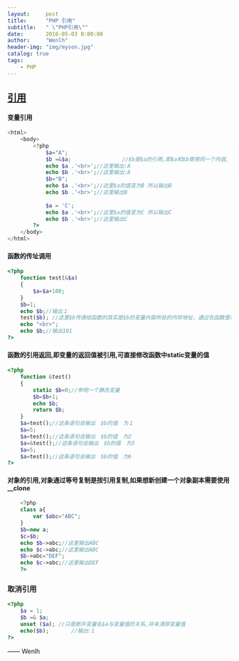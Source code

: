 ```yaml
---
layout:     post
title:      "PHP 引用"
subtitle:   " \"PHP引用\""
date:       2016-05-03 8:00:00
author:     "Wenlh"
header-img: "img/myson.jpg"
catalog: true
tags:
    - PHP
---
```


## [引用](http://www.w3school.com.cn/php/php_file_upload.asp)  

#### 变量引用
```php
<html>
    <body>
        <?php
            $a="A"; 
            $b =&$a; 				//$b是$a的引用,即$a和$b使用同一个内容,
            echo $a .'<br>';//这里输出:A 
            echo $b .'<br>';//这里输出:A  
            $b="B"; 
            echo $a .'<br>';//这里$a的值变为B 所以输出B
            echo $b .'<br>';//这里输出B
            
            $a = 'C';
            echo $a .'<br>';//这里$a的值变为C 所以输出C 
            echo $b .'<br>';//这里输出C
        ?>
    </body>
</html>
```

#### 函数的传址调用

```php
<?php 
	function test(&$a) 
	{ 
		$a=$a+100; 
	} 
	$b=1; 
	echo $b;//输出１ 
	test($b); //这里$b传递给函数的其实是$b的变量内容所处的内存地址，通过在函数里改变$a的值　就可以改变$b的值了 
	echo "<br>"; 
	echo $b;//输出101
?>
```

#### 函数的引用返回,即变量的返回值被引用,可直接修改函数中static变量的值

```php
<?php 
	function &test() 
	{ 
		static $b=0;//申明一个静态变量 
		$b=$b+1; 
		echo $b; 
		return $b; 
	} 
	$a=test();//这条语句会输出　$b的值　为１ 
	$a=5; 
	$a=test();//这条语句会输出　$b的值　为2 
	$a=&test();//这条语句会输出　$b的值　为3 
	$a=5; 
	$a=test();//这条语句会输出　$b的值　为6
?>
```

#### 对象的引用,对象通过等号复制是按引用复制,如果想新创建一个对象副本需要使用__clone

```php
	<?php
	class a{ 
		var $abc="ABC"; 
	} 
	$b=new a; 
	$c=$b; 
	echo $b->abc;//这里输出ABC 
	echo $c->abc;//这里输出ABC 
	$b->abc="DEF"; 
	echo $c->abc;//这里输出DEF 
	?>
```

### 取消引用

```php
<?php 
	$a = 1; 
	$b =& $a; 
	unset ($a); //只是断开变量名$a与变量值的关系,并未清除变量值
	echo($b);		//输出:1
?> 
```
—— Wenlh
